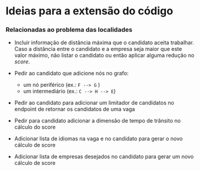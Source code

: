 # Ideias para a extensão do código

### Relacionadas ao problema das localidades

- Incluir informação de distância máxima que o candidato aceita trabalhar. Caso a distância entre o candidato e a empresa seja maior que este valor máximo, não listar o candidato ou então aplicar alguma redução no _score_.

- Pedir ao candidato que adicione nós no grafo:
   - um nó periférico (ex.: `F --> G` ) 
   - um intermediário (ex.: `C --> H --> E`)

- Pedir ao candidato para adicionar um limitador de candidatos no endpoint de retornar os candidatos de uma vaga

- Pedir para candidato adicionar a dimensão de tempo de trânsito no cálculo do score

- Adicionar lista de idiomas na vaga e no candidato para gerar o novo cálculo de score

- Adicionar lista de empresas desejados no candidato para gerar um novo cálculo de score
